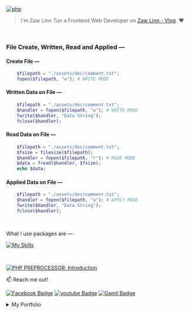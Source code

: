 [![php](https://img.shields.io/badge/PHP-000?style=for-the-badge—=ko-fi—=white)](#)

> I'm Zaw Linn Tun a Frontend Web Developer on [Zaw Linn - Vlog](https://www.youtube.com/@zawlinn-vlog). :heart:

<!-- #### PROJECT SIMPLE &mdash; -->

<!-- ![PROJECT_IMG](./assets/img/sample.png) -->

<br/>

### File Create, Written, Read and Applied &mdash;

#### Create File &mdash;

```php
    $filepath = "./assets/doc/comment.txt";
    fopen($filepath, "w"); # WRITE MODE
```

#### Written Data on File &mdash;

```php
    $filepath = "./assets/doc/comment.txt";
    $handler = fopen($filepath, "w"); # WRITE MODE
    fwrite($handler, "Data String");
    fclose($handler);
```

#### Read Data on File &mdash;

```php
    $filepath = "./assets/doc/comment.txt";
    $fsize = filesize($filepath);
    $handler = fopen($filepath, "r"); # READ MODE
    $data = fread($handler, $fsize);
    echo $data;
```

#### Applied Data on File &mdash;

```php
    $filepath = "./assets/doc/comment.txt";
    $handler = fopen($filepath, "a"); # APPLY MODE
    fwrite($handler, "Data String");
    fclose($handler);
```

<br>

<!-- ![Screenshot of Project](./s1.png) -->

What I use packages are &mdash;

[![My Skills](https://skillicons.dev/icons?i=mysql,npm,git,github,vscode&perline=3)](https://skillicons.dev)

<br>

[![PHP PREPROCESSOR: Introduction](https://img.shields.io/badge/PHP_PREPROCESSOR_—-000?style=for-the-badge—=ko-fi—=white)](#)

📫 Reach me out!

[![Facebook Badge](https://img.shields.io/badge/-@zawlinn_vlog-1ca0f1?style=flat&labelColor=1ca0f1&logo=facebook&logoColor=white&link=https://faebook.com/zawlinn_profile)](https://facebook.com/zawlinn.vlog)
[![youtube Badge](https://img.shields.io/badge/-zawlinn_vlog-c0392b?style=flat&labelColor=c0392b&logo=youtube&logoColor=white)](https://youtube.com/@zawlinn-vlog)
[![Gamil Badge](https://img.shields.io/badge/-zawlinn.profile-c0392b?style=flat&labelColor=c0392b&logo=gmail&logoColor=white)](mailto:zawlinn.profile@gmail.com)

<!-- TODO: Add last video link -->

<details>
    <summary>
        My Portfolio
    </summary>
    <br/>

- :earth_asia: I’m currently working at @Mae Sot Market as a sale staff
- :computer: Most used line of code git commit -m "Initial Commit"
- :brain: I’m looking for help with Outstanding Video ideas.
- :mailbox_with_mail: How to reach me: zawlinn.profile@gmail.com.
- :heart: In a relationship with React
</details>
